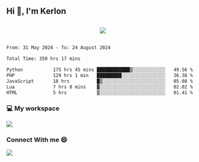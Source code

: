 ## Hi 👋, I'm Kerlon

<p align="center" style="margin: 30px;">
 
 <img src="https://skillicons.dev/icons?i=html,css,bootstrap,js,nodejs,jquery,python,flask,php,mysql,lua,sqlite,firebase">


</p>
<!--START_SECTION:waka-->

```txt
From: 31 May 2024 - To: 24 August 2024

Total Time: 350 hrs 17 mins

Python           175 hrs 45 mins ████████████▒░░░░░░░░░░░░   49.56 %
PHP              129 hrs 1 min   █████████░░░░░░░░░░░░░░░░   36.38 %
JavaScript       18 hrs          █▒░░░░░░░░░░░░░░░░░░░░░░░   05.08 %
Lua              7 hrs 8 mins    ▓░░░░░░░░░░░░░░░░░░░░░░░░   02.02 %
HTML             5 hrs           ▒░░░░░░░░░░░░░░░░░░░░░░░░   01.41 %
```

<!--END_SECTION:waka-->


<p align="center">
 <h3>💻 My workspace</h3>
    <img src="https://skillicons.dev/icons?i=mint" />
</p>

<p align="center">
 <h3>Connect With me 😄</h3> 
    <a href="https://www.linkedin.com/in/kerlon-fernandes"><img src="https://skillicons.dev/icons?i=linkedin" />
  </a>
</p>



